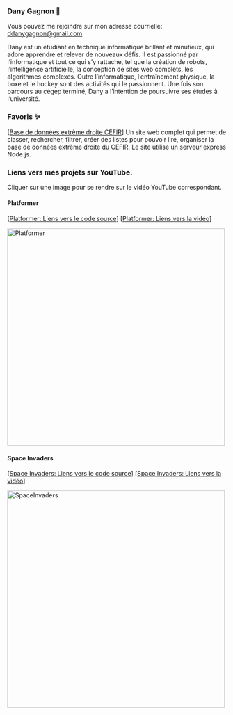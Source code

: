### Dany Gagnon 🐒

Vous pouvez me rejoindre sur mon adresse courrielle: ddanygagnon@gmail.com

Dany est un étudiant en technique informatique brillant et minutieux, qui adore apprendre et relever de nouveaux défis. Il est passionné par l’informatique et tout ce qui s’y rattache, tel que la création de robots, l’intelligence artificielle, la conception de sites web complets, les algorithmes complexes. Outre l’informatique, l’entraînement physique, la boxe et le hockey sont des activités qui le passionnent.  Une fois son parcours au cégep terminé, Dany a l’intention de poursuivre ses études à l’université.

### Favoris ✨

[[Base de données extrème droite CEFIR](https://bd.cefir.xyz/)] Un site web complet qui permet de classer, rechercher, filtrer, créer des listes pour pouvoir lire, organiser la base de données extrème droite du CEFIR. Le site utilise un serveur express Node.js.

### Liens vers mes projets sur YouTube.

Cliquer sur une image pour se rendre sur le vidéo YouTube correspondant.

#### Platformer
[[Platformer: Liens vers le code source](https://github.com/ddanygagnon/jeux2d-platformer)]
[[Platformer: Liens vers la vidéo](https://www.youtube.com/watch?v=EjWt25mWSm8)]

<a href="https://www.youtube.com/watch?v=EjWt25mWSm8">
  <img src="https://img.youtube.com/vi/EjWt25mWSm8/0.jpg" alt="Platformer" width="500" />
</a>

#### Space Invaders
[[Space Invaders: Liens vers le code source](https://github.com/ddanygagnon/jeux2d-space-invaders)]
[[Space Invaders: Liens vers la vidéo](https://www.youtube.com/watch?v=-58Sw8y_cJ8)]

<a href="https://www.youtube.com/watch?v=-58Sw8y_cJ8">
  <img src="https://img.youtube.com/vi/-58Sw8y_cJ8/0.jpg" alt="SpaceInvaders" width="500" />
</a>

<!--
**ddanygagnon/ddanygagnon** is a ✨ _special_ ✨ repository because its `README.md` (this file) appears on your GitHub profile.

Here are some ideas to get you started:

- 🔭 I’m currently working on ...
- 🌱 I’m currently learning ...
- 👯 I’m looking to collaborate on ...
- 🤔 I’m looking for help with ...
- 💬 Ask me about ...
- 📫 How to reach me: ...
- 😄 Pronouns: ...
- ⚡ Fun fact: ...
-->
